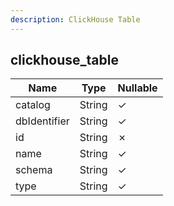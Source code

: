 ```yaml
---
description: ClickHouse Table
---
```

clickhouse_table
----------------

| **Name**     | **Type** | **Nullable** |
| ------------ | -------- | ------------ |
| catalog      | String   | &check;      |
| dbIdentifier | String   | &check;      |
| id           | String   | &cross;      |
| name         | String   | &check;      |
| schema       | String   | &check;      |
| type         | String   | &check;      |
